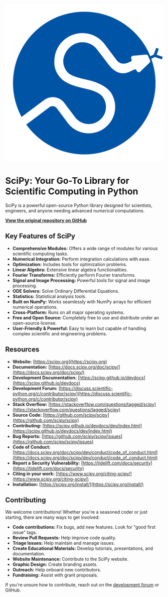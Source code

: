 [![SciPy Logo](https://raw.githubusercontent.com/scipy/scipy/main/doc/source/_static/logo.svg)](https://scipy.org)

# SciPy: Your Go-To Library for Scientific Computing in Python

SciPy is a powerful open-source Python library designed for scientists, engineers, and anyone needing advanced numerical computations.

**[View the original repository on GitHub](https://github.com/scipy/scipy)**

## Key Features of SciPy

*   **Comprehensive Modules:** Offers a wide range of modules for various scientific computing tasks.
*   **Numerical Integration:** Perform integration calculations with ease.
*   **Optimization:** Includes tools for optimization problems.
*   **Linear Algebra:** Extensive linear algebra functionalities.
*   **Fourier Transforms:** Efficiently perform Fourier transforms.
*   **Signal and Image Processing:** Powerful tools for signal and image processing.
*   **ODE Solvers:** Solve Ordinary Differential Equations.
*   **Statistics:**  Statistical analysis tools.
*   **Built on NumPy:** Works seamlessly with NumPy arrays for efficient numerical operations.
*   **Cross-Platform:** Runs on all major operating systems.
*   **Free and Open Source:**  Completely free to use and distribute under an open-source license.
*   **User-Friendly & Powerful:** Easy to learn but capable of handling complex scientific and engineering problems.

## Resources

*   **Website:** [https://scipy.org](https://scipy.org)
*   **Documentation:** [https://docs.scipy.org/doc/scipy/](https://docs.scipy.org/doc/scipy/)
*   **Development Documentation:** [https://scipy.github.io/devdocs](https://scipy.github.io/devdocs)
*   **Development Forum:** [https://discuss.scientific-python.org/c/contributor/scipy](https://discuss.scientific-python.org/c/contributor/scipy)
*   **Stack Overflow:** [https://stackoverflow.com/questions/tagged/scipy](https://stackoverflow.com/questions/tagged/scipy)
*   **Source Code:** [https://github.com/scipy/scipy](https://github.com/scipy/scipy)
*   **Contributing:** [https://scipy.github.io/devdocs/dev/index.html](https://scipy.github.io/devdocs/dev/index.html)
*   **Bug Reports:** [https://github.com/scipy/scipy/issues](https://github.com/scipy/scipy/issues)
*   **Code of Conduct:** [https://docs.scipy.org/doc/scipy/dev/conduct/code_of_conduct.html](https://docs.scipy.org/doc/scipy/dev/conduct/code_of_conduct.html)
*   **Report a Security Vulnerability:** [https://tidelift.com/docs/security](https://tidelift.com/docs/security)
*   **Citing in your work:** [https://www.scipy.org/citing-scipy/](https://www.scipy.org/citing-scipy/)
*   **Installation:** [https://scipy.org/install/](https://scipy.org/install/)

## Contributing

We welcome contributions!  Whether you're a seasoned coder or just starting, there are many ways to get involved:

*   **Code contributions:**  Fix bugs, add new features.  Look for "good first issue" tags.
*   **Review Pull Requests:** Help improve code quality.
*   **Triage Issues:** Help maintain and manage issues.
*   **Create Educational Materials:** Develop tutorials, presentations, and documentation.
*   **Website Maintenance:**  Contribute to the SciPy website.
*   **Graphic Design:** Create branding assets.
*   **Outreach:** Help onboard new contributors.
*   **Fundraising:** Assist with grant proposals.

If you're unsure how to contribute, reach out on the [development forum](https://discuss.scientific-python.org/c/contributor/scipy) or GitHub.